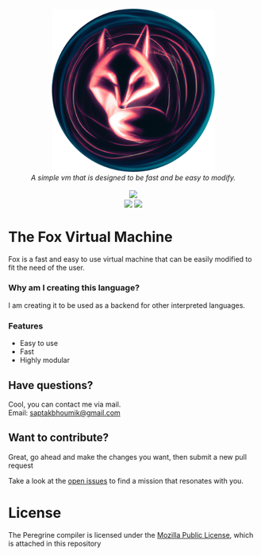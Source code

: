 <p align='center'>
   <img id="banner" src="./logo.png" style="width: 65%; align: center;"/>
   <br/>
   <i>A simple vm that is designed to be fast and be easy to modify.</i>
   <br/><br/>
   <img src="https://img.shields.io/github/stars/SaptakBhoumik/Fox?style=social">
   <br/>
   <img src="https://img.shields.io/github/issues/SaptakBhoumik/Fox?color=green">
   <img src="https://img.shields.io/github/contributors/SaptakBhoumik/Fox">
   <br/>
   <h1>The Fox Virtual Machine</h1>
</p>

Fox is a fast and easy to use virtual machine that can be easily modified to fit the need of the user.

### Why am I creating this language?

I am creating it to be used as a backend for other interpreted languages.

### Features

- Easy to use
- Fast
- Highly modular


## Have questions?

Cool, you can contact me via mail.
<br> Email: saptakbhoumik@gmail.com



## Want to contribute?

Great, go ahead and make the changes you want, then submit a new pull request

Take a look at the [open issues](https://github.com/SaptakBhoumik/Fox/issues) to find a mission that resonates with you.
<!-- 
Please check [CONTRIBUTING.md](https://github.com/SaptakBhoumik/Fox/blob/master/CONTRIBUTING.md) to learn how you can contribute. -->



# License

The Peregrine compiler is licensed under the [Mozilla Public License](https://github.com/SaptakBhoumik/Fox/blob/master/LICENSE), which is attached in this repository
